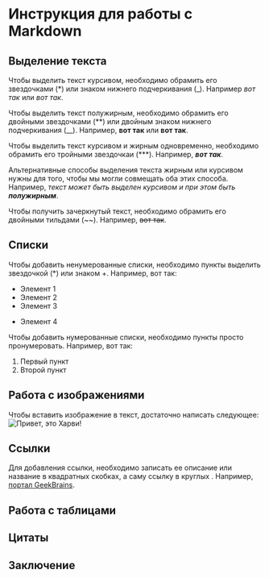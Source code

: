 # Инструкция для работы с Markdown

## Выделение текста

Чтобы выделить текст курсивом, необходимо обрамить его звездочками (*) или знаком нижнего подчеркивания (_). Например *вот так* или _вот так_.

Чтобы выделить текст полужирным, необходимо обрамить его двойными звездочками (**) или двойным знаком нижнего подчеркивания (__). Например, **вот так** или __вот так__.

Чтобы выделить текст курсивом и жирным одновременно, необходимо обрамить его тройными звездочкаи (***). Например, ***вот так***.

Альтернативные способы выделения текста жирным или курсивом нужны для того, чтобы мы могли совмещать оба этих способа. Например, _текст может быть выделен курсивом и при этом быть **полужирным**_.

Чтобы получить зачеркнутый текст, необходимо обрамить его двойными тильдами (~~). Например, ~~вот так~~.

## Списки

Чтобы добавить ненумерованные списки, необходимо пункты выделить звездочкой (*) или знаком +. Например, вот так:
* Элемент 1
* Элемент 2
* Элемент 3
+ Элемент 4

Чтобы добавить нумерованные списки, необходимо пункты просто пронумеровать. Например, вот так:
1. Первый пункт
2. Второй пункт

## Работа с изображениями

Чтобы вставить изображение в текст, достаточно написать следующее:
![Привет, это Харви!](cat.jpg)

## Ссылки

Для добавления ссылки, необходимо записать ее описание или название в квадратных скобках, а саму ссылку в круглых [](). Например, [портал GeekBrains](https://gb.ru/).

## Работа с таблицами

## Цитаты

## Заключение